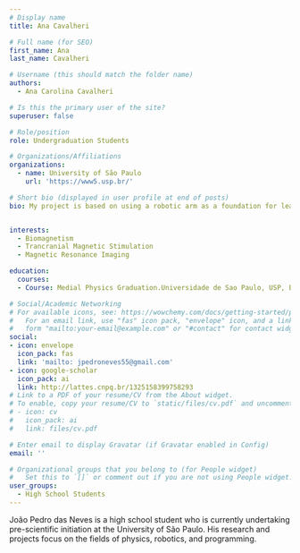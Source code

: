 ```yaml
---
# Display name
title: Ana Cavalheri

# Full name (for SEO)
first_name: Ana
last_name: Cavalheri

# Username (this should match the folder name)
authors:
  - Ana Carolina Cavalheri

# Is this the primary user of the site?
superuser: false

# Role/position
role: Undergraduation Students

# Organizations/Affiliations
organizations:
  - name: University of São Paulo
    url: 'https://www5.usp.br/'

# Short bio (displayed in user profile at end of posts)
bio: My project is based on using a robotic arm as a foundation for learning and research. The robot used for research aims to, in the future, perform the treatment of neurological diseases with high effectiveness and precision, as manual treatment is not as accurate as the one done by the robot. Currently, my main research is in the area of programming sensors for the robotic arm. I am studying various programming languages, with Python being the main one. Also, I study in the integrated high school program in systems development. 


interests:
  - Biomagnetism 
  - Trancranial Magnetic Stimulation
  - Magnetic Resonance Imaging

education:
  courses:
  - Course: Medial Physics Graduation.Universidade de Sao Paulo, USP, Brazil year: 2022-2026

# Social/Academic Networking
# For available icons, see: https://wowchemy.com/docs/getting-started/page-builder/#icons
#   For an email link, use "fas" icon pack, "envelope" icon, and a link in the
#   form "mailto:your-email@example.com" or "#contact" for contact widget.
social:
- icon: envelope
  icon_pack: fas
  link: 'mailto: jpedroneves55@gmail.com'
- icon: google-scholar
  icon_pack: ai
  link: http://lattes.cnpq.br/1325158399758293
# Link to a PDF of your resume/CV from the About widget.
# To enable, copy your resume/CV to `static/files/cv.pdf` and uncomment the lines below.
# - icon: cv
#   icon_pack: ai
#   link: files/cv.pdf

# Enter email to display Gravatar (if Gravatar enabled in Config)
email: ''

# Organizational groups that you belong to (for People widget)
#   Set this to `[]` or comment out if you are not using People widget.
user_groups:
  - High School Students
---
```


João Pedro das Neves is a high school student who is currently undertaking pre-scientific initiation at the University of São Paulo. His research and projects focus on the fields of physics, robotics, and programming.

